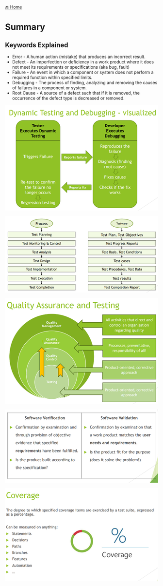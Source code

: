 [🔙 Home](../home.md)

# Summary

## Keywords Explained
* Error - A human action (mistake) that produces an incorrect result.
* Defect - An imperfection or deficiency in a work product where it does not meet its requirements or specifications (aka bug, fault)
* Failure - An event in which a component or system does not perform a required function within specified limits.
* Debugging - The process of finding, analyzing and removing the causes of failures in a component or system.
* Root Cause - A source of a defect such that if it is removed, the occurrence of the defect type is decreased or removed.

![image1.png](assets/image1.png)

![image14.png](assets/image14.png)

![image3.png](assets/image3.png)

![image15.png](assets/image15.png)

![image16.png](assets/image16.png)